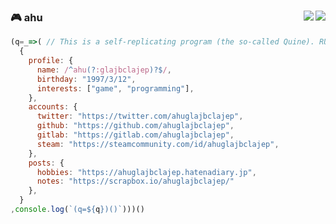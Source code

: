 ### 🎮 ahu <a href="https://steamcommunity.com/id/ahuglajbclajep/"><img align="right" src="https://img.shields.io/badge/-Steam-blue?logo=steam&style=flat-square" /></a><a href="https://Twitter.com/ahuglajbclajep" ><img align="right" src="https://img.shields.io/badge/twitter--lightgrey?logo=twitter&style=social" /></a>

```js
(q=_=>( // This is a self-replicating program (the so-called Quine). RUN ME!
  {
    profile: {
      name: /^ahu(?:glajbclajep)?$/,
      birthday: "1997/3/12",
      interests: ["game", "programming"],
    },
    accounts: {
      twitter: "https://twitter.com/ahuglajbclajep",
      github: "https://github.com/ahuglajbclajep",
      gitlab: "https://gitlab.com/ahuglajbclajep",
      steam: "https://steamcommunity.com/id/ahuglajbclajep",
    },
    posts: {
      hobbies: "https://ahuglajbclajep.hatenadiary.jp",
      notes: "https://scrapbox.io/ahuglajbclajep/"
    },
  }
,console.log(`(q=${q})()`)))()
```
